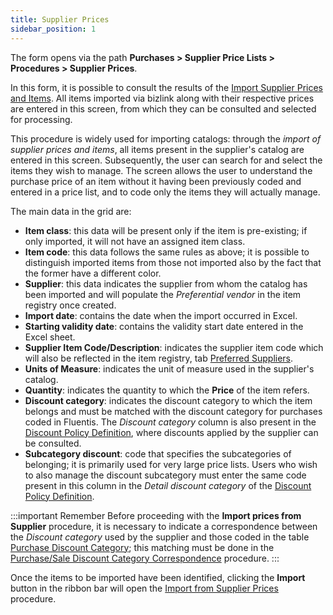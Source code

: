```yaml
---
title: Supplier Prices 
sidebar_position: 1
---
```


The form opens via the path **Purchases > Supplier Price Lists > Procedures > Supplier Prices**.

In this form, it is possible to consult the results of the [Import Supplier Prices and Items](/docs/applications/bizlink/price-item-supplier). All items imported via bizlink along with their respective prices are entered in this screen, from which they can be consulted and selected for processing.

This procedure is widely used for importing catalogs: through the *import of supplier prices and items*, all items present in the supplier's catalog are entered in this screen. Subsequently, the user can search for and select the items they wish to manage. The screen allows the user to understand the purchase price of an item without it having been previously coded and entered in a price list, and to code only the items they will actually manage.

The main data in the grid are:  
- **Item class**: this data will be present only if the item is pre-existing; if only imported, it will not have an assigned item class.            
- **Item code**: this data follows the same rules as above; it is possible to distinguish imported items from those not imported also by the fact that the former have a different color.             
- **Supplier**: this data indicates the supplier from whom the catalog has been imported and will populate the *Preferential vendor* in the item registry once created.    
- **Import date**: contains the date when the import occurred in Excel.       
- **Starting validity date**: contains the validity start date entered in the Excel sheet.          
- **Supplier Item Code/Description**: indicates the supplier item code which will also be reflected in the item registry, tab [Preferred Suppliers](/docs/erp-home/registers/items/create-new-item).    
- **Units of Measure**: indicates the unit of measure used in the supplier's catalog.   
- **Quantity**: indicates the quantity to which the **Price** of the item refers.  
- **Discount category**: indicates the discount category to which the item belongs and must be matched with the discount category for purchases coded in Fluentis. The *Discount category* column is also present in the [Discount Policy Definition](/docs/purchase/price-control/definition), where discounts applied by the supplier can be consulted.     
- **Subcategory discount**: code that specifies the subcategories of belonging; it is primarily used for very large price lists. Users who wish to also manage the discount subcategory must enter the same code present in this column in the *Detail discount category* of the [Discount Policy Definition](/docs/purchase/price-control/definition).



:::important Remember 
Before proceeding with the **Import prices from Supplier** procedure, it is necessary to indicate a correspondence between the *Discount category* used by the supplier and those coded in the table [Purchase Discount Category](/docs/configurations/tables/purchase/category-discounts-price-management/); this matching must be done in the [Purchase/Sale Discount Category Correspondence](/docs/purchase/price-control/correspondence) procedure. 
:::

Once the items to be imported have been identified, clicking the **Import** button in the ribbon bar will open the [Import from Supplier Prices](/docs/purchase/purchase-price-lists/procedures/import-price) procedure.